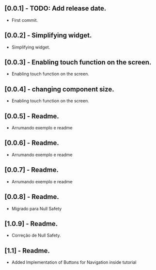 


## [0.0.1] - TODO: Add release date.

* First commit.

## [0.0.2] - Simplifying widget.

* Simplifying widget.

## [0.0.3] - Enabling touch function on the screen.

* Enabling touch function on the screen.

## [0.0.4] - changing component size.

* Enabling touch function on the screen.

## [0.0.5] - Readme.

* Arrumando exemplo e readme

## [0.0.6] - Readme.

* Arrumando exemplo e readme

## [0.0.7] - Readme.

* Arrumando exemplo e readme

## [0.0.8] - Readme.

* Migrado para Null Safety

## [1.0.9] - Readme.

* Correção de Null Safety.

## [1.1] - Readme.

* Added Implementation of Buttons for Navigation inside tutorial
